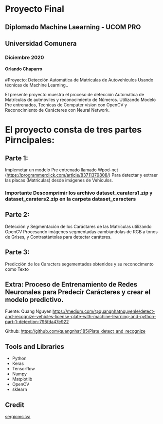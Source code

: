 # Proyecto Final
## Diplomado Machine Laearning - UCOM PRO
## Universidad Comunera
### Diciembre 2020
#### Orlando Chaparro
#Proyecto:
Detección Automática de Matriculas de Autovehículos Usando técnicas de Machine Learning..

El presente proyecto muestra el proceso de detección Automática de Matrículas de autmóviles y reconocimiento de Números. Utilizando Modelo Pre entrenados, Tecnicas de Computer vision con OpenCV y Reconocimiento de Carácteres con Neural Network.

# El proyecto consta de tres partes Pirncipales:
## Parte 1:
Implemetar un modelo Pre entrenado llamado Wpod-net (https://programmerclick.com/article/83711379808/) Para detectar y extraer las placas (Matrículas) desde imágenes de Vehículos.

### Importante Descomprimir los archivo dataset_caraters1.zip y dataset_caraters2.zip en la carpeta dataset_caracters

## Parte 2:
Detección y Segmentación de los Caráctares de las Matrículas utilizando OpenCV Procesando imágenes segmentadas cambiandolas de RGB a tonos de Grises, y Contrastántolas para detectar caráteres.

## Parte 3:
Predicción de los Caracters segementados obtenidos y su reconocimento como Texto

## Extra: Proceso de Entrenamiento de Redes Neuronales para Predecir Carácteres y crear el modelo predictivo.

Fuente: Quang Nguyen https://medium.com/@quangnhatnguyenle/detect-and-recognize-vehicles-license-plate-with-machine-learning-and-python-part-1-detection-795fda47e922

Github: https://github.com/quangnhat185/Plate_detect_and_recognize



## Tools and Libraries
- Python
- Keras
- Tensorflow
- Numpy
- Matplotlib
- OpenCV
- sklearn


## Credit
[sergiomsilva](https://github.com/sergiomsilva/alpr-unconstrained)
